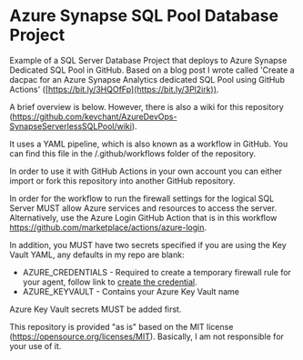 # Azure Synapse SQL Pool Database Project

Example of a SQL Server Database Project that deploys to Azure Synapse Dedicated SQL Pool in GitHub. Based on a blog post I wrote called 'Create a dacpac for an Azure Synapse Analytics dedicated SQL Pool using GitHub Actions' ([https://bit.ly/3HQOfFp](https://bit.ly/3Pl2irk)).

A brief overview is below. However, there is also a wiki for this repository (https://github.com/kevchant/AzureDevOps-SynapseServerlessSQLPool/wiki).

It uses a YAML pipeline, which is also known as a workflow in GitHub. You can find this file in the /.github/workflows folder of the repository.

In order to use it with GitHub Actions in your own account you can either import or fork this repository into another GitHub repository.

In order for the workflow to run the firewall settings for the logical SQL Server MUST allow Azure services and resources to access the server. Alternatively, use the Azure Login GitHub Action that is in this workflow https://github.com/marketplace/actions/azure-login.

In addition, you MUST have two secrets specified if you are using the Key Vault YAML, any defaults in my repo are blank:

- AZURE_CREDENTIALS - Required to create a temporary firewall rule for your agent, follow link to [create the credential](https://bit.ly/3Mn5a53). 
- AZURE_KEYVAULT - Contains your Azure Key Vault name 

Azure Key Vault secrets MUST be added first.

This repository is provided "as is" based on the MIT license (https://opensource.org/licenses/MIT). Basically, I am not responsible for your use of it.
